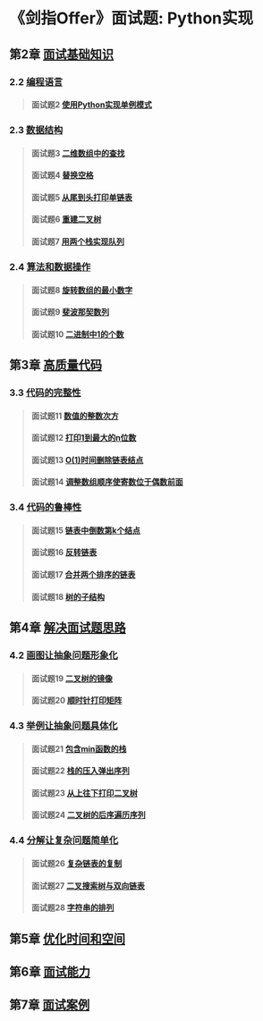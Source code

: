 # 《剑指Offer》面试题: Python实现

## 第2章 [面试基础知识](/second)
### 2.2 [编程语言](/second/second)
> #### 面试题2 [使用Python实现单例模式](./second#面试题2-使用Python实现单例模式)
### 2.3 [数据结构](/second/third)
> #### 面试题3 [二维数组中的查找](./second/third#面试题3-二维数组中的查找)
> #### 面试题4 [替换空格](/second/third#面试题4-替换空格)
> #### 面试题5 [从尾到头打印单链表](/second/third#面试题5-从尾到头打印单链表)
> #### 面试题6 [重建二叉树](/second/third#面试题6-重建二叉树)
> #### 面试题7 [用两个栈实现队列](/second/third#面试题7-用两个栈实现队列)
### 2.4 [算法和数据操作](/second/fourth)
> #### 面试题8 [旋转数组的最小数字](./second/fourth#面试题8-旋转数组的最小数字)
> #### 面试题9 [斐波那契数列](./second/fourth#面试题9-斐波那契数列)
> #### 面试题10 [二进制中1的个数](./second/fourth#面试题10-二进制中1的个数)

## 第3章 [高质量代码](/third)
### 3.3 [代码的完整性](/third/third)
> #### 面试题11 [数值的整数次方](./third/third#面试题11-数值的整数次方)
> #### 面试题12 [打印1到最大的n位数](./third/third#面试题12-打印1到最大的n位数)
> #### 面试题13 [O(1)时间删除链表结点](./third/third#面试题13-o1时间删除链表结点)
> #### 面试题14 [调整数组顺序使寄数位于偶数前面](./third/third#面试题14-调整数组顺序使奇数位于偶数前面)
### 3.4 [代码的鲁棒性](/third/fourth)
> #### 面试题15 [链表中倒数第k个结点](./third/fourth#面试题15-链表中倒数第k个结点)
> #### 面试题16 [反转链表](./third/fourth#面试题16-反转链表)
> #### 面试题17 [合并两个排序的链表](./third/fourth#面试题17-合并两个排序的链表)
> #### 面试题18 [树的子结构](./third/third#面试题18-树的子结构)

## 第4章 [解决面试题思路](/fourth)
### 4.2 [画图让抽象问题形象化](./fourth/second)
> #### 面试题19 [二叉树的镜像](./fourth/second#面试题19-二叉树的镜像)
> #### 面试题20 [顺时针打印矩阵](./fourth/second#面试题20-顺时针打印矩阵)
### 4.3 [举例让抽象问题具体化](./fourth/third)
> #### 面试题21 [包含min函数的栈](./fourth/third#面试题21-包含min函数的栈)
> #### 面试题22 [栈的压入弹出序列](./fourth/third#面试题22-栈的压入弹出序列)
> #### 面试题23 [从上往下打印二叉树](./fourth/third#面试题23-从上往下打印二叉树)
> #### 面试题24 [二叉树的后序遍历序列](./fourth/third#面试题24-二叉树的后序遍历序列)
### 4.4 [分解让复杂问题简单化](./fourth/fourth)
> #### 面试题26 [复杂链表的复制](./fourth/fourth#面试题26-复杂链表的复制)
> #### 面试题27 [二叉搜索树与双向链表](./fourth/fourth#面试题27-二叉搜索树与双向链表)
> #### 面试题28 [字符串的排列](./fourth/third#面试题28-字符串的排列)


## 第5章 [优化时间和空间](/fifth)

## 第6章 [面试能力](/sixth)

## 第7章 [面试案例](/seventh)

